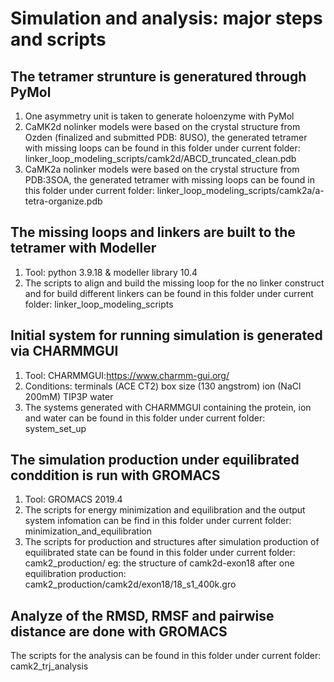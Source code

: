 # Simulation and analysis: major steps and scripts

## The tetramer strunture is generatured through PyMol

1. One asymmetry unit is taken to generate holoenzyme with PyMol
2. CaMK2d nolinker models were based on the crystal structure from Ozden (finalized and submitted PDB: 8USO), the generated tetramer with missing loops can be found in this folder under current folder: linker_loop_modeling_scripts/camk2d/ABCD_truncated_clean.pdb
3. CaMK2a nolinker models were based on the crystal structure from PDB:3SOA, the generated tetramer with missing loops can be found in this folder under current folder: linker_loop_modeling_scripts/camk2a/a-tetra-organize.pdb


## The missing loops and linkers are built to the tetramer with Modeller

1. Tool: python 3.9.18 & modeller library 10.4
2. The scripts to align and build the missing loop for the no linker construct and for build different linkers can be found in this folder under current folder: linker_loop_modeling_scripts

## Initial system for running simulation is generated via CHARMMGUI

1. Tool: CHARMMGUI:https://www.charmm-gui.org/
2. Conditions: 
    terminals (ACE CT2)
    box size (130 angstrom)
    ion (NaCl 200mM)
    TIP3P water
3. The systems generated with CHARMMGUI containing the protein, ion and water can be found in this folder under current folder: system_set_up

## The simulation production under equilibrated conddition is run with GROMACS

1. Tool: GROMACS 2019.4
2. The scripts for energy minimization and equilibration and the output system infomation can be find in this folder under current folder: minimization_and_equilibration
3. The scripts for production and structures after simulation production of equilibrated state can be found in this folder under current folder: camk2_production/
    eg: the structure of camk2d-exon18 after one equilibration production: camk2_production/camk2d/exon18/18_s1_400k.gro

## Analyze of the RMSD, RMSF and pairwise distance are done with GROMACS

The scripts for the analysis can be found in this folder under current folder: camk2_trj_analysis

